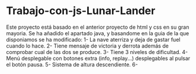 # Trabajo-con-js-Lunar-Lander

Este proyecto está basado en el anterior proyecto de html y css en su gran mayoria.
Se ha añadido el apartado java, y basandome en la guia de la que disponiamos se ha modificado:
1- La nave aterriza y deja de gastar fuel cuando lo hace.
2- Tiene mensaje de victoria y derrota además de comprobar cual de las dos se produce.
3- Tiene 3 niveles de dificultad.
4- Menú desplegable con botones extra (info, replay...) desplegables al pulsar el botón pausa.
5- Sistema de altura descendiente.
6- 
